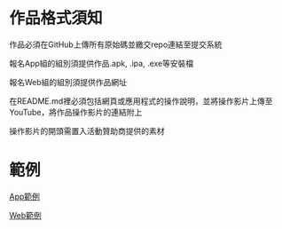 # 作品格式須知

作品必須在GitHub上傳所有原始碼並繳交repo連結至提交系統

報名App組的組別須提供作品.apk, .ipa, .exe等安裝檔

報名Web組的組別須提供作品網址

在README.md裡必須包括網頁或應用程式的操作說明，並將操作影片上傳至YouTube，將作品操作影片的連結附上

操作影片的開頭需置入活動贊助商提供的素材

# 範例

[App範例](https://github.com/mdhs-hackathon/hackathon6th/blob/master/app_template/)

[Web範例](https://github.com/mdhs-hackathon/hackathon6th/blob/master/web_template/)


